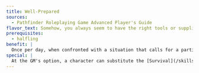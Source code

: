 ```yaml
---
title: Well-Prepared
sources:
  - Pathfinder Roleplaying Game Advanced Player's Guide
flavor_text: Somehow, you always seem to have the right tools or supplies close at hand.
prerequisites:
  - halfling
benefit: |
  Once per day, when confronted with a situation that calls for a particular mundane item of equipment, you may make a [Sleight of Hand](/skills/sleight-of-hand/) check with a DC of 10 plus the item's cost in gold pieces to "happen" to have such an item on your person. For example, having a crowbar would be DC 12, whereas a flask of acid would be DC 20. The item must be something you can easily carry---if you are on foot and have only a backpack, for example, you could not have a large iron cauldron. You cannot have magical items using this feat, nor can you have specific items, such as the key to a particular door. If you are stripped of your equipment or possessions, you lose the benefits of this feat until you have at least a day to resupply and "acquire" new items. You must pay for these items normally.
special: |
  At the GM's option, a character can substitute the [Survival](/skills/survival/) skill for [Sleight of Hand](/skills/sleight-of-hand/) with this feat. Such a choice is permanent.
---
```

